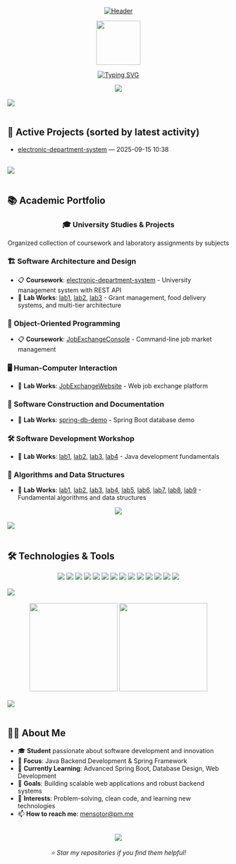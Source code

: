 <div align="center">

[![Header](https://capsule-render.vercel.app/api?type=waving&color=8B5CF6&height=200&section=header&text=Welcome%20to%20My%20Student%20Project%20Portfolio&fontSize=40&fontColor=ffffff&animation=fadeIn&fontAlignY=35&desc=Innovation%20through%20code%20|%20Building%20digital%20solutions&descAlignY=55&descAlign=62)](https://github.com/Gerasha0)
</div>

<div align="center">
  <img src="https://raw.githubusercontent.com/TheDudeThatCode/TheDudeThatCode/master/Assets/Developer.gif" width="100"/>

[![Typing SVG](https://readme-typing-svg.herokuapp.com?font=JetBrains+Mono&weight=600&size=24&pause=1000&color=8B5CF6&center=true&vCenter=true&random=false&width=600&lines=Java+Developer)](https://git.io/typing-svg)
</div>

<div align="center">
  <img src="https://komarev.com/ghpvc/?username=Gerasha0&color=8B5CF6&style=for-the-badge&label=PROFILE+VIEWS"/>

</div>

<br>

<img src="https://user-images.githubusercontent.com/73097560/115834477-dbab4500-a447-11eb-908a-139a6edaec5c.gif">

<br>
<br>

## 🚀 Active Projects (sorted by latest activity)

<!-- PROJECTS_START -->
- [electronic-department-system](studies/software-architecture-and-design/coursework/electronic-department-system) — 2025-09-15 10:38
<!-- PROJECTS_END -->

<br>

<img src="https://user-images.githubusercontent.com/73097560/115834477-dbab4500-a447-11eb-908a-139a6edaec5c.gif">

<br>
<br>

## 📚 Academic Portfolio

<div align="center">
  <h3>🎓 University Studies & Projects</h3>
  <p>Organized collection of coursework and laboratory assignments by subjects</p>
</div>

### 🏗️ Software Architecture and Design
- 📋 **Coursework**: [electronic-department-system](studies/software-architecture-and-design/coursework/electronic-department-system) - University management system with REST API
- 🔬 **Lab Works**: [lab1](studies/software-architecture-and-design/laboratory-works/lab1), [lab2](studies/software-architecture-and-design/laboratory-works/lab2), [lab3](studies/software-architecture-and-design/laboratory-works/lab3) - Grant management, food delivery systems, and multi-tier architecture

### 🎯 Object-Oriented Programming  
- 📋 **Coursework**: [JobExchangeConsole](studies/object-oriented-programming/coursework/JobExchangeConsole) - Command-line job market management

### 🖥️ Human-Computer Interaction
- 🔬 **Lab Works**: [JobExchangeWebsite](studies/human-computer-interaction/laboratory-works/JobExchangeWebsite) - Web job exchange platform

### 🔧 Software Construction and Documentation
- 🔬 **Lab Works**: [spring-db-demo](studies/software-construction-and-documentation/laboratory-works/spring-db-demo) - Spring Boot database demo

### 🛠️ Software Development Workshop
- 🔬 **Lab Works**: [lab1](studies/software-development-workshop/laboratory-works/lab1), [lab2](studies/software-development-workshop/laboratory-works/lab2), [lab3](studies/software-development-workshop/laboratory-works/lab3), [lab4](studies/software-development-workshop/laboratory-works/lab4) - Java development fundamentals

### 🧮 Algorithms and Data Structures
- 🔬 **Lab Works**: [lab1](studies/algorithms-and-data-structures/laboratory-works/lab1), [lab2](studies/algorithms-and-data-structures/laboratory-works/lab2), [lab3](studies/algorithms-and-data-structures/laboratory-works/lab3), [lab4](studies/algorithms-and-data-structures/laboratory-works/lab4), [lab5](studies/algorithms-and-data-structures/laboratory-works/lab5), [lab6](studies/algorithms-and-data-structures/laboratory-works/lab6), [lab7](studies/algorithms-and-data-structures/laboratory-works/lab7), [lab8](studies/algorithms-and-data-structures/laboratory-works/lab8), [lab9](studies/algorithms-and-data-structures/laboratory-works/lab9) - Fundamental algorithms and data structures

<div align="center">
  <a href="studies/">
    <img src="https://img.shields.io/badge/📚_Browse_All_Studies-8B5CF6?style=for-the-badge&logo=github&logoColor=white"/>
  </a>
</div>


<br>

<img src="https://user-images.githubusercontent.com/73097560/115834477-dbab4500-a447-11eb-908a-139a6edaec5c.gif">

<br>
<br>

## 🛠️ Technologies & Tools

<div align="center">
  <img src="https://img.shields.io/badge/Java-ED8B00?style=for-the-badge&logo=openjdk&logoColor=white"/>
  <img src="https://img.shields.io/badge/Spring%20Boot-6DB33F?style=for-the-badge&logo=springboot&logoColor=white"/>
  <img src="https://img.shields.io/badge/MySQL-4479A1?style=for-the-badge&logo=mysql&logoColor=white"/>
  <img src="https://img.shields.io/badge/Docker-2496ED?style=for-the-badge&logo=docker&logoColor=white"/>
  <img src="https://img.shields.io/badge/Maven-C71A36?style=for-the-badge&logo=apachemaven&logoColor=white"/>
  <img src="https://img.shields.io/badge/JUnit-25A162?style=for-the-badge&logo=junit5&logoColor=white"/>
  <img src="https://img.shields.io/badge/Mockito-25A162?style=for-the-badge&logo=mockito&logoColor=white"/>
  <img src="https://img.shields.io/badge/Hibernate-59666C?style=for-the-badge&logo=hibernate&logoColor=white"/>
  <img src="https://img.shields.io/badge/Swagger-85EA2D?style=for-the-badge&logo=swagger&logoColor=black"/>
  <img src="https://img.shields.io/badge/Git-F05032?style=for-the-badge&logo=git&logoColor=white"/>
  <img src="https://img.shields.io/badge/GitHub-181717?style=for-the-badge&logo=github&logoColor=white"/>
  <img src="https://img.shields.io/badge/Linux-FCC624?style=for-the-badge&logo=linux&logoColor=black"/>
  <img src="https://img.shields.io/badge/HTML5-E34F26?style=for-the-badge&logo=html5&logoColor=white"/>
  <img src="https://img.shields.io/badge/CSS3-1572B6?style=for-the-badge&logo=css3&logoColor=white"/>
</div>

<br>

<img src="https://user-images.githubusercontent.com/73097560/115834477-dbab4500-a447-11eb-908a-139a6edaec5c.gif">

<br>
<br>

<div align="center">
<img src="https://github-readme-stats.vercel.app/api?username=Gerasha0&show_icons=true&theme=dark&bg_color=1e293b&title_color=8B5CF6&icon_color=8B5CF6&text_color=ffffff&border_color=334155&border_radius=10&include_all_commits=true&count_private=true&cache_seconds=1800" height="200"/>

<img src="https://github-readme-stats.vercel.app/api/top-langs/?username=Gerasha0&layout=compact&theme=dark&bg_color=1e293b&title_color=8B5CF6&text_color=ffffff&border_color=334155&border_radius=10&cache_seconds=1800" height="200"/>
</div>

<br>

<img src="https://user-images.githubusercontent.com/73097560/115834477-dbab4500-a447-11eb-908a-139a6edaec5c.gif">

<br>
<br>

## 👨‍💻 About Me

<div align="left">

- 🎓 **Student** passionate about software development and innovation
- 💼 **Focus**: Java Backend Development & Spring Framework
- 🌱 **Currently Learning**: Advanced Spring Boot, Database Design, Web Development
- 🎯 **Goals**: Building scalable web applications and robust backend systems
- 🚀 **Interests**: Problem-solving, clean code, and learning new technologies
- 📫 **How to reach me**: [mensotor@pm.me](mailto:mensotor@pm.me)

</div>

<br>

<div align="center">
  <img src="https://komarev.com/ghpvc/?username=Gerasha0&color=8B5CF6&style=flat-square&label=Profile+Views"/>
  <br><br>
  <i>⭐ Star my repositories if you find them helpful!</i>
</div>
